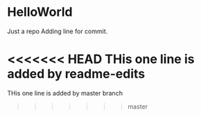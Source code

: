 # HelloWorld
Just a repo
Adding line for commit.

<<<<<<< HEAD
THis one line is added by readme-edits
=======
THis one line is added by master branch
>>>>>>> master
